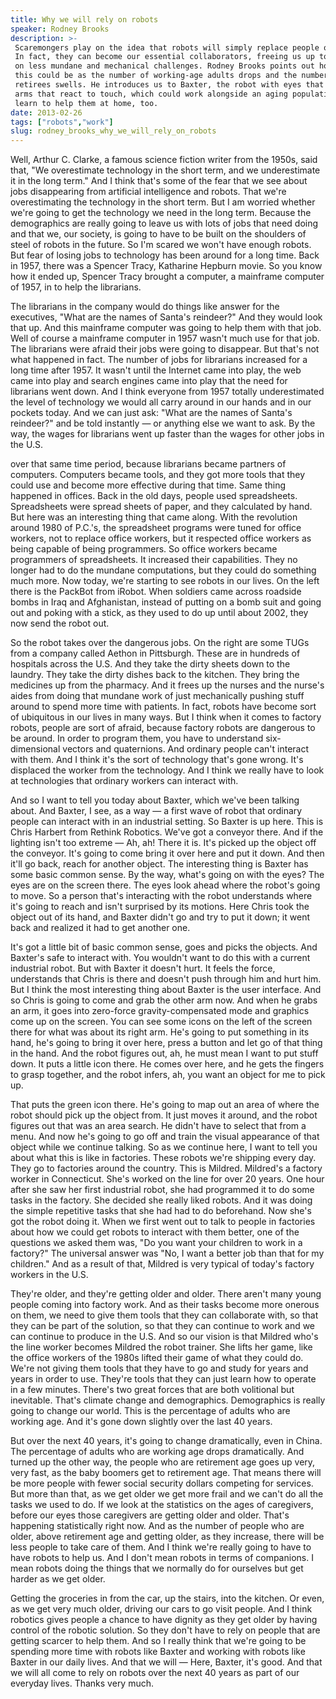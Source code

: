 ```yaml
---
title: Why we will rely on robots
speaker: Rodney Brooks
description: >-
 Scaremongers play on the idea that robots will simply replace people on the job.
 In fact, they can become our essential collaborators, freeing us up to spend time
 on less mundane and mechanical challenges. Rodney Brooks points out how valuable
 this could be as the number of working-age adults drops and the number of
 retirees swells. He introduces us to Baxter, the robot with eyes that move and
 arms that react to touch, which could work alongside an aging population -- and
 learn to help them at home, too.
date: 2013-02-26
tags: ["robots","work"]
slug: rodney_brooks_why_we_will_rely_on_robots
---
```


Well, Arthur C. Clarke, a famous science fiction writer from the 1950s, said that, "We
overestimate technology in the short term, and we underestimate it in the long term." And
I think that's some of the fear that we see about jobs disappearing from artificial
intelligence and robots. That we're overestimating the technology in the short term. But I
am worried whether we're going to get the technology we need in the long term. Because the
demographics are really going to leave us with lots of jobs that need doing and that we,
our society, is going to have to be built on the shoulders of steel of robots in the
future. So I'm scared we won't have enough robots. But fear of losing jobs to technology
has been around for a long time. Back in 1957, there was a Spencer Tracy, Katharine
Hepburn movie. So you know how it ended up, Spencer Tracy brought a computer, a mainframe
computer of 1957, in to help the librarians.

The librarians in the company would do things like answer for the executives, "What are
the names of Santa's reindeer?" And they would look that up. And this mainframe computer
was going to help them with that job. Well of course a mainframe computer in 1957 wasn't
much use for that job. The librarians were afraid their jobs were going to disappear. But
that's not what happened in fact. The number of jobs for librarians increased for a long
time after 1957. It wasn't until the Internet came into play, the web came into play and
search engines came into play that the need for librarians went down. And I think everyone
from 1957 totally underestimated the level of technology we would all carry around in our
hands and in our pockets today. And we can just ask: "What are the names of Santa's
reindeer?" and be told instantly — or anything else we want to ask. By the way, the wages
for librarians went up faster than the wages for other jobs in the U.S.

over that same time period, because librarians became partners of computers. Computers
became tools, and they got more tools that they could use and become more effective during
that time. Same thing happened in offices. Back in the old days, people used spreadsheets.
Spreadsheets were spread sheets of paper, and they calculated by hand. But here was an
interesting thing that came along. With the revolution around 1980 of P.C.'s, the
spreadsheet programs were tuned for office workers, not to replace office workers, but it
respected office workers as being capable of being programmers. So office workers became
programmers of spreadsheets. It increased their capabilities. They no longer had to do the
mundane computations, but they could do something much more. Now today, we're starting to
see robots in our lives. On the left there is the PackBot from iRobot. When soldiers came
across roadside bombs in Iraq and Afghanistan, instead of putting on a bomb suit and going
out and poking with a stick, as they used to do up until about 2002, they now send the
robot out.

So the robot takes over the dangerous jobs. On the right are some TUGs from a company
called Aethon in Pittsburgh. These are in hundreds of hospitals across the U.S. And they
take the dirty sheets down to the laundry. They take the dirty dishes back to the kitchen.
They bring the medicines up from the pharmacy. And it frees up the nurses and the nurse's
aides from doing that mundane work of just mechanically pushing stuff around to spend more
time with patients. In fact, robots have become sort of ubiquitous in our lives in many
ways. But I think when it comes to factory robots, people are sort of afraid, because
factory robots are dangerous to be around. In order to program them, you have to
understand six-dimensional vectors and quaternions. And ordinary people can't interact
with them. And I think it's the sort of technology that's gone wrong. It's displaced the
worker from the technology. And I think we really have to look at technologies that
ordinary workers can interact with.

And so I want to tell you today about Baxter, which we've been talking about. And Baxter,
I see, as a way — a first wave of robot that ordinary people can interact with in an
industrial setting. So Baxter is up here. This is Chris Harbert from Rethink Robotics.
We've got a conveyor there. And if the lighting isn't too extreme — Ah, ah! There it is.
It's picked up the object off the conveyor. It's going to come bring it over here and put
it down. And then it'll go back, reach for another object. The interesting thing is Baxter
has some basic common sense. By the way, what's going on with the eyes? The eyes are on
the screen there. The eyes look ahead where the robot's going to move. So a person that's
interacting with the robot understands where it's going to reach and isn't surprised by
its motions. Here Chris took the object out of its hand, and Baxter didn't go and try to
put it down; it went back and realized it had to get another one.

It's got a little bit of basic common sense, goes and picks the objects. And Baxter's safe
to interact with. You wouldn't want to do this with a current industrial robot. But with
Baxter it doesn't hurt. It feels the force, understands that Chris is there and doesn't
push through him and hurt him. But I think the most interesting thing about Baxter is the
user interface. And so Chris is going to come and grab the other arm now. And when he
grabs an arm, it goes into zero-force gravity-compensated mode and graphics come up on the
screen. You can see some icons on the left of the screen there for what was about its
right arm. He's going to put something in its hand, he's going to bring it over here,
press a button and let go of that thing in the hand. And the robot figures out, ah, he
must mean I want to put stuff down. It puts a little icon there. He comes over here, and
he gets the fingers to grasp together, and the robot infers, ah, you want an object for me
to pick up.

That puts the green icon there. He's going to map out an area of where the robot should
pick up the object from. It just moves it around, and the robot figures out that was an
area search. He didn't have to select that from a menu. And now he's going to go off and
train the visual appearance of that object while we continue talking. So as we continue
here, I want to tell you about what this is like in factories. These robots we're shipping
every day. They go to factories around the country. This is Mildred. Mildred's a factory
worker in Connecticut. She's worked on the line for over 20 years. One hour after she saw
her first industrial robot, she had programmed it to do some tasks in the factory. She
decided she really liked robots. And it was doing the simple repetitive tasks that she had
had to do beforehand. Now she's got the robot doing it. When we first went out to talk to
people in factories about how we could get robots to interact with them better, one of the
questions we asked them was, "Do you want your children to work in a factory?" The
universal answer was "No, I want a better job than that for my children." And as a result
of that, Mildred is very typical of today's factory workers in the U.S.

They're older, and they're getting older and older. There aren't many young people coming
into factory work. And as their tasks become more onerous on them, we need to give them
tools that they can collaborate with, so that they can be part of the solution, so that
they can continue to work and we can continue to produce in the U.S. And so our vision is
that Mildred who's the line worker becomes Mildred the robot trainer. She lifts her game,
like the office workers of the 1980s lifted their game of what they could do. We're not
giving them tools that they have to go and study for years and years in order to use.
They're tools that they can just learn how to operate in a few minutes. There's two great
forces that are both volitional but inevitable. That's climate change and demographics.
Demographics is really going to change our world. This is the percentage of adults who are
working age. And it's gone down slightly over the last 40 years.

But over the next 40 years, it's going to change dramatically, even in China. The
percentage of adults who are working age drops dramatically. And turned up the other way,
the people who are retirement age goes up very, very fast, as the baby boomers get to
retirement age. That means there will be more people with fewer social security dollars
competing for services. But more than that, as we get older we get more frail and we can't
do all the tasks we used to do. If we look at the statistics on the ages of caregivers,
before our eyes those caregivers are getting older and older. That's happening
statistically right now. And as the number of people who are older, above retirement age
and getting older, as they increase, there will be less people to take care of them. And I
think we're really going to have to have robots to help us. And I don't mean robots in
terms of companions. I mean robots doing the things that we normally do for ourselves but
get harder as we get older.

Getting the groceries in from the car, up the stairs, into the kitchen. Or even, as we get
very much older, driving our cars to go visit people. And I think robotics gives people a
chance to have dignity as they get older by having control of the robotic solution. So
they don't have to rely on people that are getting scarcer to help them. And so I really
think that we're going to be spending more time with robots like Baxter and working with
robots like Baxter in our daily lives. And that we will — Here, Baxter, it's good. And
that we will all come to rely on robots over the next 40 years as part of our everyday
lives. Thanks very much. 

<!--
ad_duration=3.33
event="TED2013"
external_start_time=0
has_talk_citation=0
intro_duration=11.82
is_subtitle_required="False"
is_talk_featured="True"
language="en"
language_swap="False"
native_language="en"
number_of_related_talks=6
number_of_speakers=1
number_of_subtitled_videos=27
number_of_tags=2
number_of_talk_download_languages=27
number_of_talk_more_resources=2
number_of_talk_recommendations=0
number_of_talks_take_actions=0
post_ad_duration=0.83
published_timestamp="2013-06-28 15:01:08"
recording_date="2013-02-26"
speaker_description="Roboticist"
speaker_is_published=1
speaker_name="Rodney Brooks"
talk_name="Why we will rely on robots"
talks_tags=["robots","work"]
talks_take_action=[]
url_audio="https://download.ted.com/talks/RodneyBrooks_2013.mp3?apikey=acme-roadrunner"
url_photo_speaker="https://pe.tedcdn.com/images/ted/fd62c98eaae27d3d77ca415923ee01f6a4a5bd1f_254x191.jpg"
url_photo_talk="https://pe.tedcdn.com/images/ted/c9928d59974a7d5b8f8889794634cbded07ff266_1600x1200.jpg"
url_webpage="https://www.ted.com/talks/rodney_brooks_why_we_will_rely_on_robots"
video_type_name="TED Stage Talk"
-->